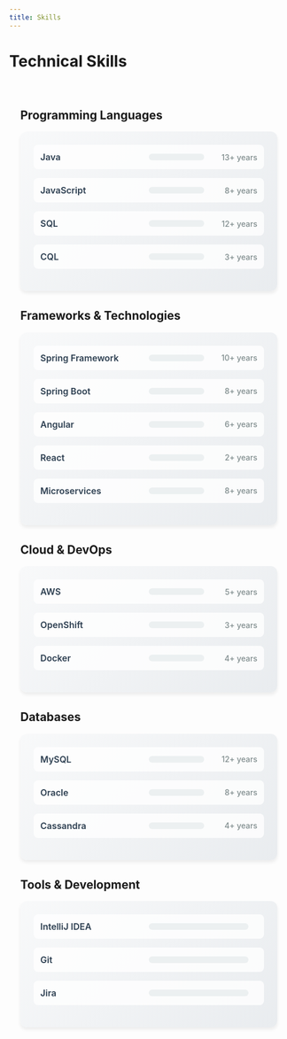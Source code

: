```yaml
---
title: Skills
---
```


# Technical Skills

<div class="skills-container">

## Programming Languages
<div class="skill-category">
  <div class="skill-item">
    <div class="skill-name">Java</div>
    <div class="skill-bar">
      <div class="skill-level expert" data-level="95%"></div>
    </div>
    <span class="skill-years">13+ years</span>
  </div>
  <div class="skill-item">
    <div class="skill-name">JavaScript</div>
    <div class="skill-bar">
      <div class="skill-level proficient" data-level="80%"></div>
    </div>
    <span class="skill-years">8+ years</span>
  </div>
  <div class="skill-item">
    <div class="skill-name">SQL</div>
    <div class="skill-bar">
      <div class="skill-level expert" data-level="90%"></div>
    </div>
    <span class="skill-years">12+ years</span>
  </div>
  <div class="skill-item">
    <div class="skill-name">CQL</div>
    <div class="skill-bar">
      <div class="skill-level intermediate" data-level="70%"></div>
    </div>
    <span class="skill-years">3+ years</span>
  </div>
</div>

## Frameworks & Technologies
<div class="skill-category">
  <div class="skill-item">
    <div class="skill-name">Spring Framework</div>
    <div class="skill-bar">
      <div class="skill-level expert" data-level="95%"></div>
    </div>
    <span class="skill-years">10+ years</span>
  </div>
  <div class="skill-item">
    <div class="skill-name">Spring Boot</div>
    <div class="skill-bar">
      <div class="skill-level expert" data-level="90%"></div>
    </div>
    <span class="skill-years">8+ years</span>
  </div>
  <div class="skill-item">
    <div class="skill-name">Angular</div>
    <div class="skill-bar">
      <div class="skill-level proficient" data-level="85%"></div>
    </div>
    <span class="skill-years">6+ years</span>
  </div>
  <div class="skill-item">
    <div class="skill-name">React</div>
    <div class="skill-bar">
      <div class="skill-level proficient" data-level="75%"></div>
    </div>
    <span class="skill-years">2+ years</span>
  </div>
  <div class="skill-item">
    <div class="skill-name">Microservices</div>
    <div class="skill-bar">
      <div class="skill-level expert" data-level="95%"></div>
    </div>
    <span class="skill-years">8+ years</span>
  </div>
</div>

## Cloud & DevOps
<div class="skill-category">
  <div class="skill-item">
    <div class="skill-name">AWS</div>
    <div class="skill-bar">
      <div class="skill-level proficient" data-level="85%"></div>
    </div>
    <span class="skill-years">5+ years</span>
  </div>
  <div class="skill-item">
    <div class="skill-name">OpenShift</div>
    <div class="skill-bar">
      <div class="skill-level intermediate" data-level="70%"></div>
    </div>
    <span class="skill-years">3+ years</span>
  </div>
  <div class="skill-item">
    <div class="skill-name">Docker</div>
    <div class="skill-bar">
      <div class="skill-level proficient" data-level="80%"></div>
    </div>
    <span class="skill-years">4+ years</span>
  </div>
</div>

## Databases
<div class="skill-category">
  <div class="skill-item">
    <div class="skill-name">MySQL</div>
    <div class="skill-bar">
      <div class="skill-level expert" data-level="90%"></div>
    </div>
    <span class="skill-years">12+ years</span>
  </div>
  <div class="skill-item">
    <div class="skill-name">Oracle</div>
    <div class="skill-bar">
      <div class="skill-level proficient" data-level="80%"></div>
    </div>
    <span class="skill-years">8+ years</span>
  </div>
  <div class="skill-item">
    <div class="skill-name">Cassandra</div>
    <div class="skill-bar">
      <div class="skill-level proficient" data-level="75%"></div>
    </div>
    <span class="skill-years">4+ years</span>
  </div>
</div>

## Tools & Development
<div class="skill-category">
  <div class="skill-item">
    <div class="skill-name">IntelliJ IDEA</div>
    <div class="skill-bar">
      <div class="skill-level expert" data-level="95%"></div>
    </div>
  </div>
  <div class="skill-item">
    <div class="skill-name">Git</div>
    <div class="skill-bar">
      <div class="skill-level expert" data-level="90%"></div>
    </div>
  </div>
  <div class="skill-item">
    <div class="skill-name">Jira</div>
    <div class="skill-bar">
      <div class="skill-level proficient" data-level="85%"></div>
    </div>
  </div>
</div>

</div>

<style>
.skills-container {
  max-width: 1000px;
  margin: 0 auto;
  padding: 20px;
}

.skill-category {
  margin-bottom: 2rem;
  padding: 1.5rem;
  border-radius: 12px;
  background: linear-gradient(135deg, #f8f9fa 0%, #e9ecef 100%);
  box-shadow: 0 4px 6px rgba(0, 0, 0, 0.07);
  transition: transform 0.3s ease;
}

.skill-category:hover {
  transform: translateY(-2px);
  box-shadow: 0 8px 25px rgba(0, 0, 0, 0.1);
}

.skill-item {
  display: flex;
  align-items: center;
  margin-bottom: 1rem;
  padding: 0.75rem;
  border-radius: 8px;
  background: rgba(255, 255, 255, 0.8);
  transition: all 0.3s ease;
}

.skill-item:hover {
  background: rgba(255, 255, 255, 1);
  transform: translateX(5px);
}

.skill-name {
  min-width: 180px;
  font-weight: 600;
  color: #2c3e50;
  font-size: 1rem;
}

.skill-bar {
  flex: 1;
  height: 12px;
  background: #ecf0f1;
  border-radius: 10px;
  margin: 0 1rem;
  overflow: hidden;
  position: relative;
}

.skill-level {
  height: 100%;
  border-radius: 10px;
  animation: fillBar 2s ease-out;
  position: relative;
  overflow: hidden;
}

.skill-level.expert {
  background: linear-gradient(90deg, #27ae60, #2ecc71);
  box-shadow: 0 2px 4px rgba(39, 174, 96, 0.3);
}

.skill-level.proficient {
  background: linear-gradient(90deg, #3498db, #5dade2);
  box-shadow: 0 2px 4px rgba(52, 152, 219, 0.3);
}

.skill-level.intermediate {
  background: linear-gradient(90deg, #f39c12, #f7dc6f);
  box-shadow: 0 2px 4px rgba(243, 156, 18, 0.3);
}

.skill-level::after {
  content: '';
  position: absolute;
  top: 0;
  left: -100%;
  width: 100%;
  height: 100%;
  background: linear-gradient(90deg, transparent, rgba(255,255,255,0.4), transparent);
  animation: shimmer 3s infinite;
}

.skill-years {
  min-width: 80px;
  font-size: 0.875rem;
  color: #7f8c8d;
  font-weight: 500;
  text-align: right;
}

@keyframes fillBar {
  from {
    width: 0%;
  }
  to {
    width: var(--skill-width, 0%);
  }
}

@keyframes shimmer {
  0% {
    left: -100%;
  }
  50% {
    left: 100%;
  }
  100% {
    left: 100%;
  }
}

/* Dark mode support */
[data-theme='dark'] .skill-category {
  background: linear-gradient(135deg, #2c3e50 0%, #34495e 100%);
}

[data-theme='dark'] .skill-item {
  background: rgba(52, 73, 94, 0.8);
}

[data-theme='dark'] .skill-item:hover {
  background: rgba(52, 73, 94, 1);
}

[data-theme='dark'] .skill-name {
  color: #ecf0f1;
}

[data-theme='dark'] .skill-bar {
  background: #34495e;
}

/* Responsive design */
@media (max-width: 768px) {
  .skill-item {
    flex-direction: column;
    align-items: stretch;
    text-align: center;
  }
  
  .skill-name {
    min-width: auto;
    margin-bottom: 0.5rem;
  }
  
  .skill-bar {
    margin: 0.5rem 0;
  }
  
  .skill-years {
    min-width: auto;
    text-align: center;
  }
}
</style>

<script>
document.addEventListener('DOMContentLoaded', function() {
  const skillLevels = document.querySelectorAll('.skill-level');
  
  const observer = new IntersectionObserver((entries) => {
    entries.forEach(entry => {
      if (entry.isIntersecting) {
        const level = entry.target.getAttribute('data-level');
        entry.target.style.setProperty('--skill-width', level);
        entry.target.style.width = level;
      }
    });
  }, {
    threshold: 0.5
  });
  
  skillLevels.forEach(skill => {
    observer.observe(skill);
  });
});
</script>